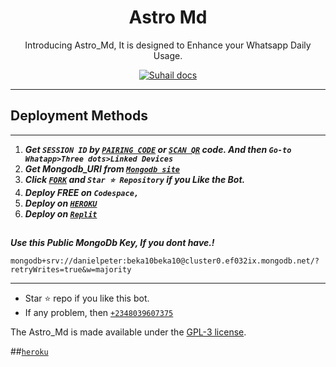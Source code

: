  <h1 align="center"> Astro Md </h1> 
<p align="center"> Introducing Astro_Md, It is designed to Enhance your Whatsapp Daily Usage. </p>

<p align="center">
  <a href="https://youtube.com/@suhailtechinfo">
    <img alt="Suhail docs" src="https://fidgety-header.000webhostapp.com/_208c5944-7922-4286-87fd-90d89f1400e3.jfif">
  </a>
</p>

---



  
 
## Deployment Methods
---
1.  ***Get `SESSION ID` by [`PAIRING CODE`](https://replit.com/@Dannnyy0/ASTROMDPairingCode?=v1) or [`SCAN QR`](https://replit.com/@Dannnyy0/ASTRO-MD-SCAN-QR) code. And then `Go-to Whatapp>Three dots>Linked Devices`***
2.  ***Get Mongodb_URI from [`Mongodb site`](https://www.mongodb.com/)***
3.  ***Click [`FORK`](https://github.com/SuhailTechInfo/Suhail-Md/fork) and `Star ⭐ Repository` if you Like the Bot.***
4.  ***Deploy FREE on `Codespace,`***
5.  ***Deploy on [`HEROKU`](https://dashboard.heroku.com/new?template=https://github.com/Dannnyy0/Astro-Md)***
6.  ***Deploy on [`Replit`](https://replit.com/github/Dannnyy0/Astro-Md)***
##


***Use this Public MongoDb Key, If you dont have.!***
```
mongodb+srv://danielpeter:beka10beka10@cluster0.ef032ix.mongodb.net/?retryWrites=true&w=majority
```
---


- Star ⭐ repo if you like this bot.
- If any problem, then [`+2348039607375`](https://wa.me/2348039607375)



The Astro_Md is made available under the [GPL-3 license](https://github.com/Dannnyy0/Astro-Md/blob/main/LICENCE).

##[`heroku`]( https://dashboard.heroku.com/new?template=https://github.com/Dannnyy0/Astro-Md)
